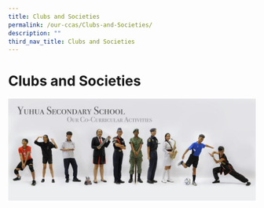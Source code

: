 ```yaml
---
title: Clubs and Societies
permalink: /our-ccas/Clubs-and-Societies/
description: ""
third_nav_title: Clubs and Societies
---
```

# **Clubs and Societies**

![](/images/ug.jpg)